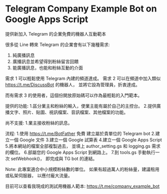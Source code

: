 # Telegram Company Example Bot on Google Apps Script
提供新加入 Telegram 的企業免費的機器人互動範本

很多從 Line 轉來 Telegram 的企業會有以下幾種需求:
1. 純廣播訊息
2. 廣播訊息並希望得到粉絲留言回饋
3. 能廣播訊息，也能和粉絲互動的介面

需求 1 可以輕鬆使用 Telegram 內建的頻道達成。
需求 2 可以在頻道中加入類似 https://t.me/DiscussBot 的機器人，
並將它設為管理員，折衷達成。

而有需求 3 的使用者，這個份開放原始碼可以作為最輕鬆的入門範本。

提供的功能:
1.區分業主和粉絲的輸入，使業主能有屬於自己的主控台。
2.提供廣播文字、照片、貼圖、視訊檔案、音訊檔案、其他檔案的功能。

尚不支援:
1.業主接收粉絲的訊息。

流程:
1.使用 https://t.me/BotFather 免費
  建立屬於貴單位的 Telegram bot
2.建立一個 Google 文件
3.建立一個 Google 試算表
4.建立一個 Google Apps Script
5.將本網站的檔案全部複製過去，
  並填上 author_setting.gs 和 logging.gs 需求的欄位。
6.部屬您的 Google Apps Script 到網路上。
7.到 tools.gs 手動執行一次 setWebhook()，
  即完成與 TG bot 的連結。

Note: 此專案適合中小規模粉絲數的單位。
      如果有超過萬人的粉絲量，建議租用或私架伺服器，
      以應付龐大流量。

目前可以查看我現成的測試用機器人範本:
https://t.me/company_example_bot

